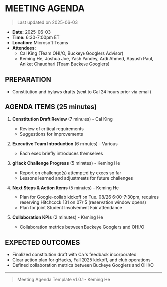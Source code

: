 # MEETING AGENDA

> Last updated on 2025-06-03

- **Date:** 2025-06-03
- **Time:** 6:30-7:00pm ET
- **Location:** Microsoft Teams
- **Attendees:**
  - Cal King (Team OHI/O, Buckeye Googlers Advisor)
  - Keming He, Joshua Joe, Yash Pandey, Ardi Ahmed, Aayush Paul, Aniket Chaudhari (Team Buckeye Googlers)

## PREPARATION

- Constitution and bylaws drafts (sent to Cal 24 hours prior via email)

## AGENDA ITEMS (25 minutes)

1. **Constitution Draft Review** (7 minutes) - Cal King
   - Review of critical requirements
   - Suggestions for improvements

2. **Executive Team Introduction** (6 minutes) - Various
   - Each exec briefly introduces themselves

3. **gHack Challenge Progress** (5 minutes) - Keming He
   - Report on challenge(s) attempted by execs so far
   - Lessons learned and adjustments for future challenges

4. **Next Steps & Action Items** (5 minutes) - Keming He
   - Plan for Google-collab kickoff on Tue. 08/26 6:00-7:30pm, requires reserving Hitchcock 131 on 07/15 (reservation window opens)
   - Plan for joint Student Involvement Fair attendance

5. **Collaboration KPIs** (2 minutes) - Keming He
   - Collaboration metrics between Buckeye Googlers and OHI/O

## EXPECTED OUTCOMES

- Finalized constitution draft with Cal's feedback incorporated
- Clear action plan for gHacks, Fall 2025 kickoff, and club operations
- Defined collaboration metrics between Buckeye Googlers and OHI/O

---

> Meeting Agenda Template v1.0.1 - Keming He
